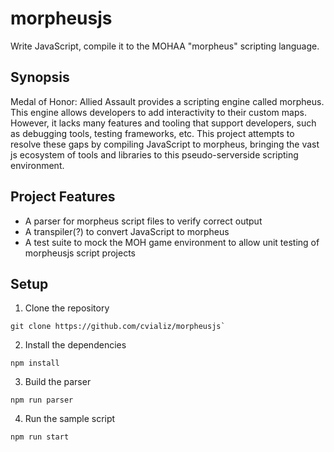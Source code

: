 morpheusjs
==========

Write JavaScript, compile it to the MOHAA "morpheus" scripting language.

Synopsis
--------

Medal of Honor: Allied Assault provides a scripting engine called morpheus. This engine allows developers to add interactivity to their custom maps. However, it lacks many features and tooling that support developers, such as debugging tools, testing frameworks, etc. This project attempts to resolve these gaps by compiling JavaScript to morpheus, bringing the vast js ecosystem of tools and libraries to this pseudo-serverside scripting environment.

Project Features
----------------

- A parser for morpheus script files to verify correct output
- A transpiler(?) to convert JavaScript to morpheus
- A test suite to mock the MOH game environment to allow unit testing of morpheusjs script projects

Setup
-----

1. Clone the repository
```shell
git clone https://github.com/cvializ/morpheusjs`
```

2. Install the dependencies
```shell
npm install
```

3. Build the parser
```shell
npm run parser
```

4. Run the sample script
```shell
npm run start
```
